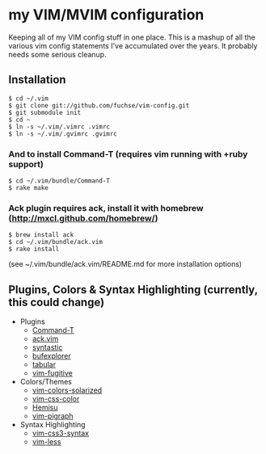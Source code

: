 # my VIM/MVIM configuration

Keeping all of my VIM config stuff in one place. This is a mashup of all the various vim config statements I've accumulated over the years. It probably needs some serious cleanup.

## Installation

    $ cd ~/.vim
    $ git clone git://github.com/fuchse/vim-config.git
    $ git submodule init
    $ cd ~
    $ ln -s ~/.vim/.vimrc .vimrc
    $ ln -s ~/.vim/.gvimrc .gvimrc

### And to install Command-T (requires vim running with +ruby support)

    $ cd ~/.vim/bundle/Command-T
    $ rake make

### Ack plugin requires ack, install it with homebrew (http://mxcl.github.com/homebrew/)

    $ brew install ack
    $ cd ~/.vim/bundle/ack.vim
    $ rake install
    
(see ~/.vim/bundle/ack.vim/README.md for more installation options)


## Plugins, Colors & Syntax Highlighting (currently, this could change)
  * Plugins
    * [Command-T](/wincent/Command-T)
    * [ack.vim](/mileszs/ack.vim)
    * [syntastic](/scrooloose/syntastic)
    * [bufexplorer](/corntrace/bufexplorer)
    * [tabular](/godlygeek/tabular)
    * [vim-fugitive](/tpope/vim-fugitive)
  * Colors/Themes
    * [vim-colors-solarized](/altercation/vim-colors-solarized)
    * [vim-css-color](/skammer/vim-css-color)
    * [Hemisu](/noahfrederick/Hemisu)
    * [vim-pigraph](/fmeyer/vim-pigraph)
  * Syntax Highlighting
    * [vim-css3-syntax](/hail2u/vim-css3-syntax)
    * [vim-less](/groenwege/vim-less)

